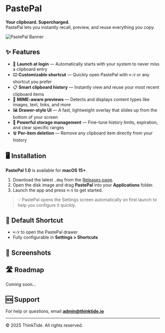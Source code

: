 # PastePal

**Your clipboard. Supercharged.**  
PastePal lets you instantly recall, preview, and reuse everything you copy.

![PastePal Banner](path/to/your/screenshot.png) <!-- Replace with actual image path -->

## ✨ Features

- 🚀 **Launch at login** — Automatically starts with your system to never miss a clipboard entry
- ⌨️ **Customizable shortcut** — Quickly open PastePal with `⌘⇧V` or any shortcut you prefer
- 📋 **Smart clipboard history** — Instantly view and reuse your most recent clipboard items
- 🧠 **MIME-aware previews** — Detects and displays content types like images, text, links, and more
- 🖼 **Drawer-style UI** — A fast, lightweight overlay that slides up from the bottom of your screen
- 🔧 **Powerful storage management** — Fine-tune history limits, expiration, and clear specific ranges
- 🗑 **Per-item deletion** — Remove any clipboard item directly from your history

## 🖥 Installation

**PastePal 1.0** is available for **macOS 15+**.

1. Download the latest `.dmg` from the [Releases page](https://github.com/thinktide/get-pastepal/releases/latest).
2. Open the disk image and drag **PastePal** into your **Applications** folder.
3. Launch the app and press `⌘⇧V` to get started.

> 💡 PastePal opens the Settings screen automatically on first launch to help you configure it quickly.

## 🧷 Default Shortcut

- `⌘⇧V` to open the PastePal drawer
- Fully configurable in **Settings > Shortcuts**

## 📸 Screenshots

<!-- Add image thumbnails and paths when available -->

## 🛣 Roadmap

Coming soon...

## 🆘 Support

For help or questions, email **[admin@thinktide.io](mailto:admin@thinktide.io)**

---

© 2025 ThinkTide. All rights reserved.

